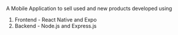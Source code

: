 A Mobile Application to sell used and new products developed using
1. Frontend - React Native and Expo
2. Backend - Node.js and Express.js
